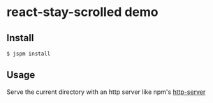 # react-stay-scrolled demo

## Install

```
$ jspm install
```

## Usage

Serve the current directory with an http server like npm's [http-server](https://www.npmjs.com/package/http-server)
